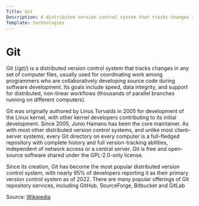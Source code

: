 ```yaml
---
Title: Git
Description: A distributed version control system that tracks changes in any set of computer files, usually used for coordinating work among programmers who are collaboratively developing source code during software development. Its goals include speed, data integrity, and support for distributed, non-linear workflows (thousands of parallel branches running on different computers).
Template: technologies
---
```


# Git

Git (/ɡɪt/) is a distributed version control system that tracks changes in any set of computer files, usually used for coordinating work among programmers who are collaboratively developing source code during software development. Its goals include speed, data integrity, and support for distributed, non-linear workflows (thousands of parallel branches running on different computers).

Git was originally authored by Linus Torvalds in 2005 for development of the Linux kernel, with other kernel developers contributing to its initial development. Since 2005, Junio Hamano has been the core maintainer. As with most other distributed version control systems, and unlike most client–server systems, every Git directory on every computer is a full-fledged repository with complete history and full version-tracking abilities, independent of network access or a central server. Git is free and open-source software shared under the GPL-2.0-only license.

Since its creation, Git has become the most popular distributed version control system, with nearly 95% of developers reporting it as their primary version control system as of 2022. There are many popular offerings of Git repository services, including GitHub, SourceForge, Bitbucket and GitLab

Source: [Wikipedia](https://en.wikipedia.org/wiki/Git)
